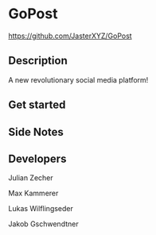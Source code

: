 # GoPost

https://github.com/JasterXYZ/GoPost

## Description

A new revolutionary social media platform!

## Get started

## Side Notes

## Developers

Julian Zecher

Max Kammerer

Lukas Wilflingseder

Jakob Gschwendtner
